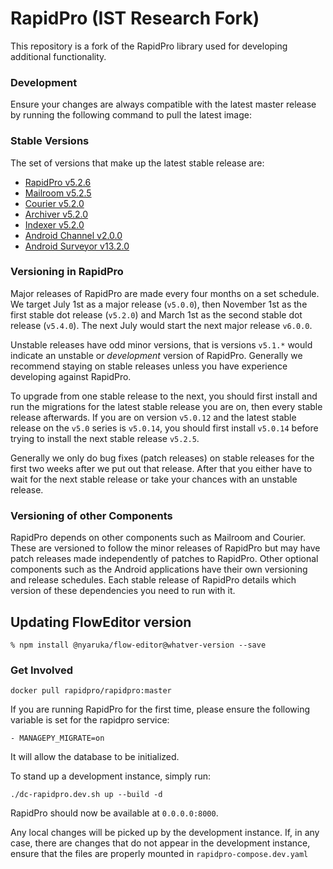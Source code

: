# RapidPro (IST Research Fork)

This repository is a fork of the RapidPro library used for developing additional functionality.

### Development

Ensure your changes are always compatible with the latest master release by running the following command to pull the latest image:
### Stable Versions

The set of versions that make up the latest stable release are:

 * [RapidPro v5.2.6](https://github.com/rapidpro/rapidpro/releases/tag/v5.2.6)
 * [Mailroom v5.2.5](https://github.com/nyaruka/mailroom/releases/tag/v5.2.5)
 * [Courier v5.2.0](https://github.com/nyaruka/courier/releases/tag/v5.2.0)
 * [Archiver v5.2.0](https://github.com/nyaruka/rp-archiver/releases/tag/v5.2.0)
 * [Indexer v5.2.0](https://github.com/nyaruka/rp-indexer/releases/tag/v5.2.0)
 * [Android Channel v2.0.0](https://github.com/rapidpro/android-channel/releases/tag/v2.0.0)
 * [Android Surveyor v13.2.0](https://github.com/rapidpro/surveyor/releases/tag/v13.2.0)

### Versioning in RapidPro

Major releases of RapidPro are made every four months on a set schedule. We target July 1st
as a major release (`v5.0.0`), then November 1st as the first stable dot release (`v5.2.0`) and March 1st
as the second stable dot release (`v5.4.0`). The next July would start the next major release `v6.0.0`.

Unstable releases have odd minor versions, that is versions `v5.1.*` would indicate an unstable or *development*
version of RapidPro. Generally we recommend staying on stable releases unless you
have experience developing against RapidPro.

To upgrade from one stable release to the next, you should first install and run the migrations
for the latest stable release you are on, then every stable release afterwards. If you are
on version `v5.0.12` and the latest stable release on the `v5.0` series is `v5.0.14`, you should
first install `v5.0.14` before trying to install the next stable release `v5.2.5`.

Generally we only do bug fixes (patch releases) on stable releases for the first two weeks after we put
out that release. After that you either have to wait for the next stable release or take your
chances with an unstable release.

### Versioning of other Components

RapidPro depends on other components such as Mailroom and Courier. These are versioned to follow the minor releases of RapidPro but may have patch releases made independently of patches to RapidPro. Other optional components such as the Android applications have their own versioning and release schedules. Each stable release of RapidPro details which version of these dependencies you need to run with it.

## Updating FlowEditor version

```
% npm install @nyaruka/flow-editor@whatver-version --save
```

### Get Involved

```
docker pull rapidpro/rapidpro:master
```

If you are running RapidPro for the first time, please ensure the following variable is set for the rapidpro service:
```
- MANAGEPY_MIGRATE=on
```

It will allow the database to be initialized.

To stand up a development instance, simply run:

```
./dc-rapidpro.dev.sh up --build -d
```

RapidPro should now be available at `0.0.0.0:8000`.


Any local changes will be picked up by the development instance. If, in any case, there are changes that do not appear in the development instance, ensure that the files are properly mounted in `rapidpro-compose.dev.yaml`
